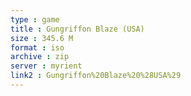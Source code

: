 ```yaml
---
type : game
title : Gungriffon Blaze (USA)
size : 345.6 M
format : iso
archive : zip
server : myrient
link2 : Gungriffon%20Blaze%20%28USA%29
---
```

